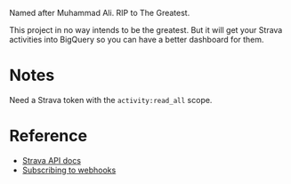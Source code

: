 Named after Muhammad Ali. RIP to The Greatest.

This project in no way intends to be the greatest. 
But it will get your Strava activities into BigQuery so you can have a better dashboard for them.

# Notes 

Need a Strava token with the `activity:read_all` scope.

# Reference

- [Strava API docs](https://developers.strava.com/docs/getting-started/)
- [Subscribing to webhooks](https://developers.strava.com/docs/webhooks/)